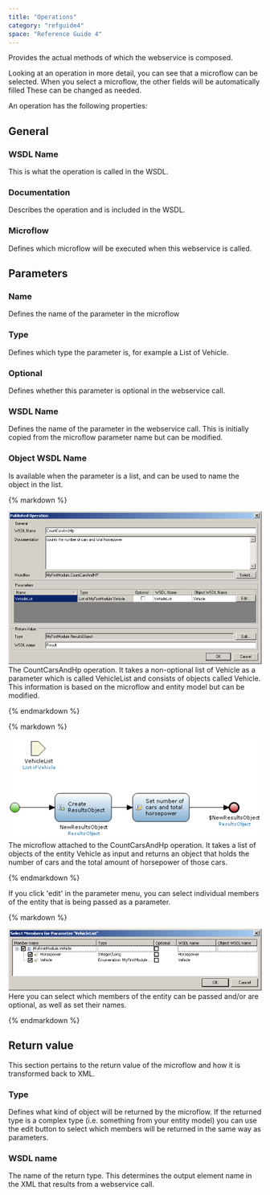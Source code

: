 ```yaml
---
title: "Operations"
category: "refguide4"
space: "Reference Guide 4"
---
```

Provides the actual methods of which the webservice is composed.

Looking at an operation in more detail, you can see that a microflow can be selected. When you select a microflow, the other fields will be automatically filled These can be changed as needed.

An operation has the following properties:

## General

### WSDL Name

This is what the operation is called in the WSDL.

### Documentation

Describes the operation and is included in the WSDL.

### Microflow

Defines which microflow will be executed when this webservice is called.

## Parameters

### Name

Defines the name of the parameter in the microflow

### Type

Defines which type the parameter is, for example a List of Vehicle.

### Optional

Defines whether this parameter is optional in the webservice call.

### WSDL Name

Defines the name of the parameter in the webservice call. This is initially copied from the microflow parameter name but can be modified.

### Object WSDL Name

Is available when the parameter is a list, and can be used to name the object in the list.

<div class="alert alert-info">{% markdown %}

![](attachments/819203/918223.png)
The CountCarsAndHp operation. It takes a non-optional list of Vehicle as a parameter which is called VehicleList and consists of objects called Vehicle. This information is based on the microflow and entity model but can be modified.

{% endmarkdown %}</div><div class="alert alert-info">{% markdown %}

![](attachments/819203/918221.png)
The microflow attached to the CountCarsAndHp operation. It takes a list of objects of the entity Vehicle as input and returns an object that holds the number of cars and the total amount of horsepower of those cars.

{% endmarkdown %}</div>

If you click 'edit' in the parameter menu, you can select individual members of the entity that is being passed as a parameter.

<div class="alert alert-info">{% markdown %}

![](attachments/819203/918226.png)
Here you can select which members of the entity can be passed and/or are optional, as well as set their names.

{% endmarkdown %}</div>

## Return value

This section pertains to the return value of the microflow and how it is transformed back to XML.

### Type

Defines what kind of object will be returned by the microflow. If the returned type is a complex type (i.e. something from your entity model) you can use the edit button to select which members will be returned in the same way as parameters.

### WSDL name

The name of the return type. This determines the output element name in the XML that results from a webservice call.